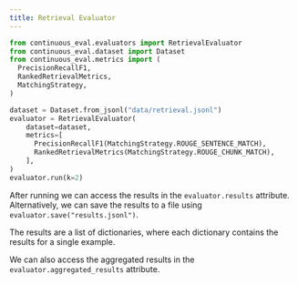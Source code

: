 ```yaml
---
title: Retrieval Evaluator
---
```


```python
from continuous_eval.evaluators import RetrievalEvaluator
from continuous_eval.dataset import Dataset
from continuous_eval.metrics import (
  PrecisionRecallF1,
  RankedRetrievalMetrics,
  MatchingStrategy,
)

dataset = Dataset.from_jsonl("data/retrieval.jsonl")
evaluator = RetrievalEvaluator(
    dataset=dataset,
    metrics=[
      PrecisionRecallF1(MatchingStrategy.ROUGE_SENTENCE_MATCH),
      RankedRetrievalMetrics(MatchingStrategy.ROUGE_CHUNK_MATCH),
    ],
)
evaluator.run(k=2)
```

After running we can access the results in the `evaluator.results` attribute.
Alternatively, we can save the results to a file using `evaluator.save("results.jsonl")`.

The results are a list of dictionaries, where each dictionary contains the results for a single example.

We can also access the aggregated results in the `evaluator.aggregated_results` attribute.
